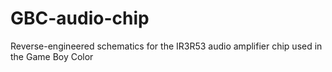 # GBC-audio-chip
Reverse-engineered schematics for the IR3R53 audio amplifier chip used in the Game Boy Color
